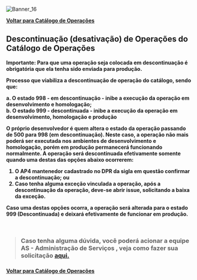 ![Banner_16](/uploads/071a165065fb842e147ada04360f0249/Banner_16.png)<p>

<b> [**Voltar para Catálogo de Operações**](https://fontes.intranet.bb.com.br/ctl/publico/atendimento/-/blob/master/Catalogo_de_Operacoes/Catalogo_de_Opderacoes.md)
</a><p>

## <b>Descontinuação (desativação) de Operações do Catálogo de Operações</b>
<b>Importante:</b> Para que uma operação seja colocada em descontinuação é obrigatória que ela tenha sido enviada para produção.<p>
Processo que viabiliza a descontinuação de operação do catálogo, sendo que:<p>
a.  O estado 998 - em descontinuação - inibe a execução da operação em desenvolvimento e homologação;<br>
b.  O estado 999 - descontinuada     - inibe a execução da operação em desenvolvimento, homologação e produção<p>

O próprio **desenvolvedor é quem altera o estado da operação** passando de 500 para 998 (em descontinuação). Neste caso, a operação não mais poderá ser executada nos ambientes de desenvolvimento e homologação, porém em produção permanecerá funcionando normalmente. A operação será descontinuada efetivamente somente quando uma destas das opções abaixo ocorrerem:
1. O AP4 mantenedor cadastrado no DPR da sigla em questão confirmar a descontinuação; ou
2. Caso tenha alguma exceção vinculada a operação, após a descontinuação da operação, deve-se abrir issue, solicitando a baixa da exceção.  

Caso uma destas opções ocorra, a operação será alterada para o estado 999 (Descontinuada) e deixará efetivamente de funcionar em produção.<p>
<br>

> ### Caso tenha alguma dúvida, você poderá acionar a equipe AS - Administração de Serviços , veja como fazer sua solicitação <b> <a href=https://fontes.intranet.bb.com.br/ctl/publico/atendimento/-/blob/master/Cat%C3%A1logo_de_Aplica%C3%A7%C3%B5es%20/Como_Solicitar_Atendimento.md> aqui.</b></a><h3>
<b> [**Voltar para Catálogo de Operações**](https://fontes.intranet.bb.com.br/ctl/publico/atendimento/-/blob/master/Catalogo_de_Operacoes/Catalogo_de_Opderacoes.md)


